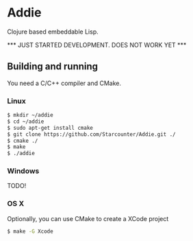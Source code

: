 # Addie

Clojure based embeddable Lisp. 

*** JUST STARTED DEVELOPMENT. DOES NOT WORK YET ***


## Building and running

You need a C/C++ compiler and CMake. 

### Linux

```bash
$ mkdir ~/addie
$ cd ~/addie
$ sudo apt-get install cmake
$ git clone https://github.com/Starcounter/Addie.git ./
$ cmake ./
$ make
$ ./addie
```

### Windows

TODO!

### OS X

Optionally, you can use CMake to create a XCode project 

```bash
$ make -G Xcode
```

